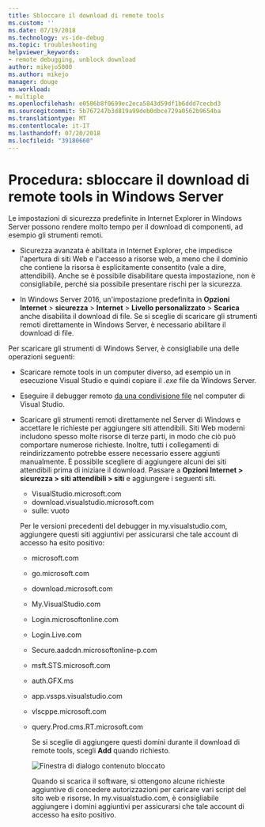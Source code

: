 ```yaml
---
title: Sbloccare il download di remote tools
ms.custom: ''
ms.date: 07/19/2018
ms.technology: vs-ide-debug
ms.topic: troubleshooting
helpviewer_keywords:
- remote debugging, unblock download
author: mikejo5000
ms.author: mikejo
manager: douge
ms.workload:
- multiple
ms.openlocfilehash: e0586b8f0699ec2eca5843d59df1b6ddd7cecbd3
ms.sourcegitcommit: 5b767247b3d819a99deb0dbce729a0562b9654ba
ms.translationtype: MT
ms.contentlocale: it-IT
ms.lasthandoff: 07/20/2018
ms.locfileid: "39180660"
---
```

# <a name="how-to-unblock-the-download-of-the-remote-tools-on-windows-server"></a>Procedura: sbloccare il download di remote tools in Windows Server

Le impostazioni di sicurezza predefinite in Internet Explorer in Windows Server possono rendere molto tempo per il download di componenti, ad esempio gli strumenti remoti.

* Sicurezza avanzata è abilitata in Internet Explorer, che impedisce l'apertura di siti Web e l'accesso a risorse web, a meno che il dominio che contiene la risorsa è esplicitamente consentito (vale a dire, attendibili). Anche se è possibile disabilitare questa impostazione, non è consigliabile, perché sia possibile presentare rischi per la sicurezza.

* In Windows Server 2016, un'impostazione predefinita in **Opzioni Internet** > **sicurezza** > **Internet**  >   **Livello personalizzato** > **Scarica** anche disabilita il download di file. Se si sceglie di scaricare gli strumenti remoti direttamente in Windows Server, è necessario abilitare il download di file.

Per scaricare gli strumenti di Windows Server, è consigliabile una delle operazioni seguenti:

* Scaricare remote tools in un computer diverso, ad esempio un in esecuzione Visual Studio e quindi copiare il *.exe* file da Windows Server.

* Eseguire il debugger remoto [da una condivisione file](../debugger/remote-debugging.md#fileshare_msvsmon) nel computer di Visual Studio.

* Scaricare gli strumenti remoti direttamente nel Server di Windows e accettare le richieste per aggiungere siti attendibili. Siti Web moderni includono spesso molte risorse di terze parti, in modo che ciò può comportare numerose richieste. Inoltre, tutti i collegamenti di reindirizzamento potrebbe essere necessario essere aggiunti manualmente. È possibile scegliere di aggiungere alcuni dei siti attendibili prima di iniziare il download. Passare a **Opzioni Internet > sicurezza > siti attendibili > siti** e aggiungere i seguenti siti.

  * VisualStudio.microsoft.com
  * download.visualstudio.microsoft.com
  * sulle: vuoto

  Per le versioni precedenti del debugger in my.visualstudio.com, aggiungere questi siti aggiuntivi per assicurarsi che tale account di accesso ha esito positivo:

  * microsoft.com
  * go.microsoft.com
  * download.microsoft.com
  * My.VisualStudio.com
  * Login.microsoftonline.com
  * Login.Live.com
  * Secure.aadcdn.microsoftonline-p.com
  * msft.STS.microsoft.com
  * auth.GFX.ms
  * app.vssps.visualstudio.com
  * vlscppe.microsoft.com
  * query.Prod.cms.RT.microsoft.com

    Se si sceglie di aggiungere questi domini durante il download di remote tools, scegli **Add** quando richiesto.

    ![Finestra di dialogo contenuto bloccato](../debugger/media/remotedbg-blocked-content.png)

    Quando si scarica il software, si ottengono alcune richieste aggiuntive di concedere autorizzazioni per caricare vari script del sito web e risorse. In my.visualstudio.com, è consigliabile aggiungere i domini aggiuntivi per assicurarsi che tale account di accesso ha esito positivo.